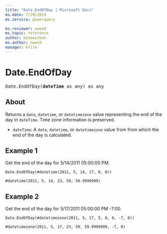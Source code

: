 ```yaml
---
title: "Date.EndOfDay | Microsoft Docs"
ms.date: 7/29/2019
ms.service: powerquery

ms.reviewer: owend
ms.topic: reference
author: minewiskan
ms.author: owend
manager: kfile
---
```

# Date.EndOfDay

<pre>
Date.EndOfDay(<b>dateTime</b> as any) as any
</pre>
  
## About  
Returns a `date`, `datetime`, or `datetimezone` value representing the end of the day in `dateTime`. Time zone information is preserved. <ul> <li><code>dateTime</code>: A <code>date</code>, <code>datetime</code>, or <code>datetimezone</code> value from from which the end of the day is calculated.</li> </ul>

## Example 1
Get the end of the day for 5/14/2011 05:00:00 PM.

```powerquery-m
Date.EndOfDay(#datetime(2011, 5, 14, 17, 0, 0))
```

```powerquery-m
#datetime(2011, 5, 14, 23, 59, 59.9999999)
```

## Example 2
Get the end of the day for 5/17/2011 05:00:00 PM -7:00.

```powerquery-m
Date.EndOfDay(#datetimezone(2011, 5, 17, 5, 0, 0, -7, 0))
```

```powerquery-m
#datetimezone(2011, 5, 17, 23, 59, 59.9999999, -7, 0)
```
